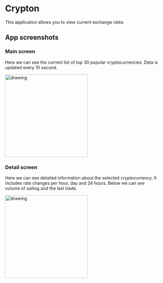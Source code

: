 # Crypton

This application allows you to view current exchange rates 

## App screenshots

### Main screen

Here we can see the current list of top 30 popular cryptocurrencies. Data is updated every 10 second.

<img src="https://user-images.githubusercontent.com/43218153/150676060-36dd3354-06b9-49e3-a9af-bf6214a6519f.jpg" alt="drawing" width="270"/>

### Detail screen

Here we can see detailed information about the selected cryptocurrency.
It includes rate changes per hour, day and 24 hours. Below we can see volume of sailing and the last trade. 

<img src="https://user-images.githubusercontent.com/43218153/150676059-b55914f9-37df-4443-927e-00c5a4f187f8.jpg" alt="drawing" width="270"/>
